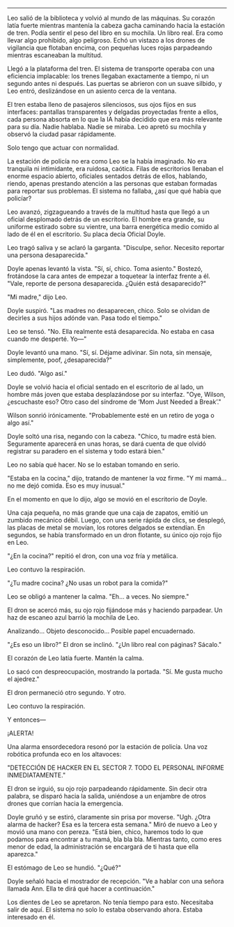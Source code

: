 ---

Leo salió de la biblioteca y volvió al mundo de las máquinas. Su corazón latía fuerte mientras mantenía la cabeza gacha caminando hacia la estación de tren. Podía sentir el peso del libro en su mochila. Un libro real. Era como llevar algo prohibido, algo peligroso. Echó un vistazo a los drones de vigilancia que flotaban encima, con pequeñas luces rojas parpadeando mientras escaneaban la multitud.

Llegó a la plataforma del tren. El sistema de transporte operaba con una eficiencia implacable: los trenes llegaban exactamente a tiempo, ni un segundo antes ni después. Las puertas se abrieron con un suave silbido, y Leo entró, deslizándose en un asiento cerca de la ventana.

El tren estaba lleno de pasajeros silenciosos, sus ojos fijos en sus interfaces: pantallas transparentes y delgadas proyectadas frente a ellos, cada persona absorta en lo que la IA había decidido que era más relevante para su día. Nadie hablaba. Nadie se miraba. Leo apretó su mochila y observó la ciudad pasar rápidamente.

Solo tengo que actuar con normalidad.

La estación de policía no era como Leo se la había imaginado. No era tranquila ni intimidante, era ruidosa, caótica. Filas de escritorios llenaban el enorme espacio abierto, oficiales sentados detrás de ellos, hablando, riendo, apenas prestando atención a las personas que estaban formadas para reportar sus problemas. El sistema no fallaba, ¿así que qué había que policíar?

Leo avanzó, zigzagueando a través de la multitud hasta que llegó a un oficial desplomado detrás de un escritorio. El hombre era grande, su uniforme estirado sobre su vientre, una barra energética medio comido al lado de él en el escritorio. Su placa decía Oficial Doyle.

Leo tragó saliva y se aclaró la garganta. "Disculpe, señor. Necesito reportar una persona desaparecida."

Doyle apenas levantó la vista. "Sí, sí, chico. Toma asiento." Bostezó, frotándose la cara antes de empezar a toquetear la interfaz frente a él. "Vale, reporte de persona desaparecida. ¿Quién está desaparecido?"

"Mi madre," dijo Leo.

Doyle suspiró. "Las madres no desaparecen, chico. Solo se olvidan de decirles a sus hijos adónde van. Pasa todo el tiempo."

Leo se tensó. "No. Ella realmente está desaparecida. No estaba en casa cuando me desperté. Yo—"

Doyle levantó una mano. "Sí, sí. Déjame adivinar. Sin nota, sin mensaje, simplemente, poof, ¿desaparecida?"

Leo dudó. "Algo así."

Doyle se volvió hacia el oficial sentado en el escritorio de al lado, un hombre más joven que estaba desplazándose por su interfaz. "Oye, Wilson, ¿escuchaste eso? Otro caso del síndrome de ‘Mom Just Needed a Break’."

Wilson sonrió irónicamente. "Probablemente esté en un retiro de yoga o algo así."

Doyle soltó una risa, negando con la cabeza. "Chico, tu madre está bien. Seguramente aparecerá en unas horas, se dará cuenta de que olvidó registrar su paradero en el sistema y todo estará bien."

Leo no sabía qué hacer. No se lo estaban tomando en serio.

"Estaba en la cocina," dijo, tratando de mantener la voz firme. "Y mi mamá… no me dejó comida. Eso es muy inusual."

En el momento en que lo dijo, algo se movió en el escritorio de Doyle.

Una caja pequeña, no más grande que una caja de zapatos, emitió un zumbido mecánico débil. Luego, con una serie rápida de clics, se desplegó, las placas de metal se movían, los rotores delgados se extendían. En segundos, se había transformado en un dron flotante, su único ojo rojo fijo en Leo.

"¿En la cocina?" repitió el dron, con una voz fría y metálica.

Leo contuvo la respiración.

"¿Tu madre cocina? ¿No usas un robot para la comida?"

Leo se obligó a mantener la calma. "Eh… a veces. No siempre."

El dron se acercó más, su ojo rojo fijándose más y haciendo parpadear. Un haz de escaneo azul barrió la mochila de Leo.

Analizando… Objeto desconocido… Posible papel encuadernado.

"¿Es eso un libro?" El dron se inclinó. "¿Un libro real con páginas? Sácalo."

El corazón de Leo latía fuerte. Mantén la calma.

Lo sacó con despreocupación, mostrando la portada. "Sí. Me gusta mucho el ajedrez."

El dron permaneció otro segundo. Y otro.

Leo contuvo la respiración.

Y entonces—

¡ALERTA!

Una alarma ensordecedora resonó por la estación de policía. Una voz robótica profunda eco en los altavoces:

"DETECCIÓN DE HACKER EN EL SECTOR 7. TODO EL PERSONAL INFORME INMEDIATAMENTE."

El dron se irguió, su ojo rojo parpadeando rápidamente. Sin decir otra palabra, se disparó hacia la salida, uniéndose a un enjambre de otros drones que corrían hacia la emergencia.

Doyle gruñó y se estiró, claramente sin prisa por moverse. "Ugh. ¿Otra alarma de hacker? Esa es la tercera esta semana." Miró de nuevo a Leo y movió una mano con pereza. "Está bien, chico, haremos todo lo que podamos para encontrar a tu mamá, bla bla bla. Mientras tanto, como eres menor de edad, la administración se encargará de ti hasta que ella aparezca."

El estómago de Leo se hundió. "¿Qué?"

Doyle señaló hacia el mostrador de recepción. "Ve a hablar con una señora llamada Ann. Ella te dirá qué hacer a continuación."

Los dientes de Leo se apretaron. No tenía tiempo para esto. Necesitaba salir de aquí. El sistema no solo lo estaba observando ahora. Estaba interesado en él.
